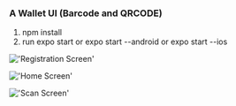 ### A Wallet UI (Barcode and QRCODE)

1. npm install
2. run expo start or expo start --android or expo start --ios


!['Registration Screen'](https://user-images.githubusercontent.com/46001539/113655078-13b53880-9691-11eb-8b09-dd3769564598.png?raw=true "Registration Screen")

!['Home Screen'](https://user-images.githubusercontent.com/46001539/113655087-17e15600-9691-11eb-9324-5da625106e5c.png?raw=true "Home Screen")

!['Scan Screen'](https://user-images.githubusercontent.com/46001539/113655086-1748bf80-9691-11eb-9a1c-3375181fb5e4.png?raw=true "Scan Screen")


